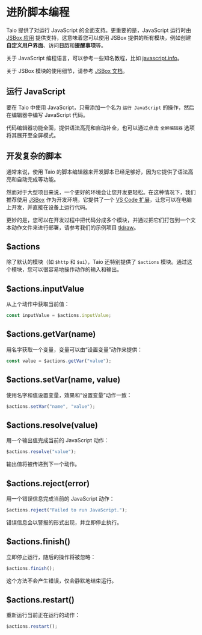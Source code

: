 # 进阶脚本编程

Taio 提供了对运行 JavaScript 的全面支持。更重要的是，JavaScript 运行时由 [JSBox 应用](https://apps.apple.com/cn/app/id1312014438) 提供支持，这意味着您可以使用 JSBox 提供的所有模块，例如创建**自定义用户界面**、访问**日历**和**提醒事项**等。

关于 JavaScript 编程语言，可以参考一些知名教程，比如 [javascript.info](https://javascript.info/)。

关于 JSBox 模块的使用细节，请参考 [JSBox 文档](https://docs.xteko.com/#/)。

## 运行 JavaScript

要在 Taio 中使用 JavaScript，只需添加一个名为 `运行 JavaScript` 的操作，然后在编辑器中编写 JavaScript 代码。

代码编辑器功能全面，提供语法高亮和自动补全，也可以通过点击 `全屏编辑器` 选项将其展开至全屏模式。

## 开发复杂的脚本

通常来说，使用 Taio 的脚本编辑器来开发脚本已经足够好，因为它提供了语法高亮和自动完成等功能。

然而对于大型项目来说，一个更好的环境会让您开发更轻松。在这种情况下，我们推荐使用 [JSBox](https://apps.apple.com/cn/app/id1312014438) 作为开发环境，它提供了一个 [VS Code 扩展](https://marketplace.visualstudio.com/items?itemName=Ying.jsbox)，让您可以在电脑上开发，并直接在设备上运行代码。

更妙的是，您可以在开发过程中把代码分成多个模块，并通过把它们打包到一个文本动作文件来进行部署，请参考我们的示例项目 [tldraw](https://github.com/cyanzhong/tldraw/tree/main/apps/jsbox)。

## $actions

除了默认的模块（如 `$http` 和 `$ui`），Taio 还特别提供了 `$actions` 模块。通过这个模块，您可以很容易地操作动作的输入和输出。

## $actions.inputValue

从上个动作中获取当前值：

```js
const inputValue = $actions.inputValue;
```

## $actions.getVar(name)

用名字获取一个变量，变量可以由“设置变量”动作来提供：

```js
const value = $actions.getVar("value");
```

## $actions.setVar(name, value)

使用名字和值设置变量，效果和“设置变量”动作一致：

```js
$actions.setVar("name", "value");
```

## $actions.resolve(value)

用一个输出值完成当前的 JavaScript 动作：

```js
$actions.resolve("value");
```

输出值将被传递到下一个动作。

## $actions.reject(error)

用一个错误信息完成当前的 JavaScript 动作：

```js
$actions.reject("Failed to run JavaScript.");
```

错误信息会以警报的形式出现，并立即停止执行。

## $actions.finish()

立即停止运行，随后的操作将被忽略：

```js
$actions.finish();
```

这个方法不会产生错误，仅会静默地结束运行。

## $actions.restart()

重新运行当前正在运行的动作：

```js
$actions.restart();
```
